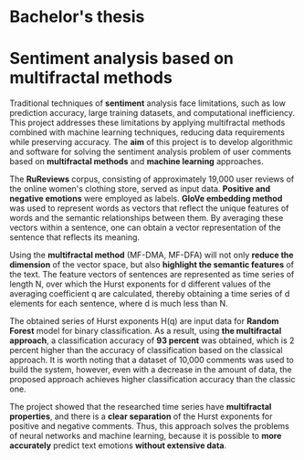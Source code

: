 # Bachelor's thesis
# Sentiment analysis based on multifractal methods


Traditional techniques of **sentiment** analysis  face limitations, such as low prediction accuracy, large training datasets, and computational inefficiency. This project addresses these limitations by applying multifractal methods combined with machine learning techniques, reducing data requirements while preserving accuracy. The **aim** of this project is to develop algorithmic and software for solving the sentiment analysis problem of user comments based on **multifractal methods** and **machine learning** approaches.

The **RuReviews** corpus, consisting of approximately 19,000 user reviews of the online women's clothing store, served as input data. **Positive and negative emotions** were employed as labels. **GloVe embedding method** was used to represent words as vectors that reflect the unique features of words and the semantic relationships between them. By averaging these vectors within a sentence, one can obtain a vector representation of the sentence that reflects its meaning.

Using the **multifractal method** (MF-DMA, MF-DFA) will not only **reduce the dimension** of the vector space, but also **highlight the semantic features** of the text. The feature vectors of sentences are represented as time series of length N, over which the Hurst exponents for d different values of the averaging coefficient q are calculated, thereby obtaining a time series of d elements for each sentence, where d is much less than N. 

The obtained series of Hurst exponents H(q) are input data for **Random Forest** model for binary classification. As a result, using **the multifractal approach**, a classification accuracy of **93 percent** was obtained, which is 2 percent higher than the accuracy of classification based on the classical approach. It is worth noting that a dataset of 10,000 comments was used to build the system, however, even with a decrease in the amount of data, the proposed approach achieves higher classification accuracy than the classic one.

The project showed that the researched time series have **multifractal properties**, and there is a **clear separation** of the Hurst exponents for positive and negative comments. Thus, this approach solves the problems of neural networks and machine learning, because it is possible to **more accurately** predict text emotions **without extensive data**.
